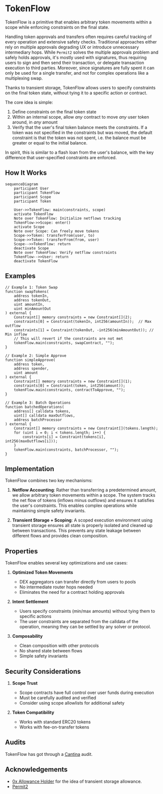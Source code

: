# TokenFlow

TokenFlow is a primitive that enables arbitrary token movements within a scope while enforcing constraints on the final state.

Handling token approvals and transfers often requires careful tracking of every operation and extensive safety checks. 
Traditional approaches either rely on multiple approvals degrading UX or introduce unnecessary intermediary hops.
While `Permit2` solves the multiple approvals problem and safely holds approvals, it's mostly used with signatures, thus requiring users to sign and then send their transaction, or delegate transaction execution to third parties. Moreover, since signatures are fully spent it can only be used for a single transfer, and not for complex operations like a multiplexing swap.

Thanks to transient storage, TokenFlow allows users to specify constraints on the final token state, without tying it to a specific action or contract.

The core idea is simple:
1. Define constraints on the final token state
2. Within an internal scope, allow _any_ contract to move _any_ user token around, in _any_ amount
3. Verify that the user's final token balance meets the constraints. If a token was not specified in the constraints but was moved, the default constraint is that the token was not spent, i.e. the balance must be greater or equal to the initial balance.

In spirit, this is similar to a flash loan from the user's balance, with the key difference that user-specified constraints are enforced.

## How It Works

```mermaid
sequenceDiagram
    participant User
    participant TokenFlow
    participant Scope
    participant Token

    User->>TokenFlow: main(constraints, scope)
    activate TokenFlow
    Note over TokenFlow: Initialize netflows tracking
    TokenFlow->>Scope: enter()
    activate Scope
    Note over Scope: Can freely move tokens
    Scope->>Token: transferFrom(user, to)
    Scope->>Token: transferFrom(from, user)
    Scope-->>TokenFlow: return
    deactivate Scope
    Note over TokenFlow: Verify netflow constraints
    TokenFlow-->>User: return
    deactivate TokenFlow
```

## Examples

```solidity
// Example 1: Token Swap
function swapTokens(
    address tokenIn,
    address tokenOut,
    uint amountIn,
    uint minAmountOut
) external {
    Constraint[] memory constraints = new Constraint[](2);
    constraints[0] = Constraint(tokenIn, int256(amountIn));  // Max outflow
    constraints[1] = Constraint(tokenOut, -int256(minAmountOut)); // Min inflow
    // This will revert if the constraints are not met
    tokenFlow.main(constraints, swapContract, "");
}

// Example 2: Simple Approve
function simpleApprove(
    address token,
    address spender,
    uint amount
) external {
    Constraint[] memory constraints = new Constraint[](1);
    constraints[0] = Constraint(token, int256(amount));
    tokenFlow.main(constraints, contractToApprove, "");
}

// Example 3: Batch Operations
function batchedOperations(
    address[] calldata tokens,
    uint[] calldata maxOutflows,
    address batchProcessor
) external {
    Constraint[] memory constraints = new Constraint[](tokens.length);
    for (uint i = 0; i < tokens.length; i++) {
        constraints[i] = Constraint(tokens[i], int256(maxOutflows[i]));
    }
    tokenFlow.main(constraints, batchProcessor, "");
}
```

## Implementation

TokenFlow combines two key mechanisms:

1. **Netflow Accounting**: Rather than transferring a predetermined amount, we allow arbitrary token movements within a scope. The system tracks the net flow of tokens (inflows minus outflows) and ensures it satisfies the user's constraints. This enables complex operations while maintaining simple safety invariants.

2. **Transient Storage + Scoping**: A scoped execution environment using transient storage ensures all state is properly isolated and cleaned up between transactions. This prevents any state leakage between different flows and provides clean composition.

## Properties

TokenFlow enables several key optimizations and use cases:

1. **Optimized Token Movements**
   - DEX aggregators can transfer directly from users to pools
   - No intermediate router hops needed
   - Eliminates the need for a contract holding approvals

2. **Intent Settlement**
   - Users specify constraints (min/max amounts) without tying them to specific actions
   - The user constraints are separated from the calldata of the operation, meaning they can be settled by any solver or protocol.

3. **Composability**
   - Clean composition with other protocols
   - No shared state between flows
   - Simple safety invariants

## Security Considerations

1. **Scope Trust**
   - Scope contracts have full control over user funds during execution
   - Must be carefully audited and verified
   - Consider using scope allowlists for additional safety

2. **Token Compatibility**
   - Works with standard ERC20 tokens
   - Works with fee-on-transfer tokens


## Audits

TokenFlow has got through a [Cantina](https://cantina.xyz/) audit.


## Acknowledgements

- [0x Allowance Holder](https://github.com/0xProject/0x-settler/tree/master/src/allowanceholder) for the idea of transient storage allowance.
- [Permit2](https://github.com/Uniswap/permit2)